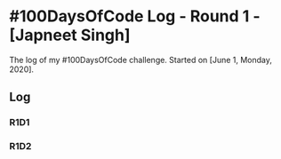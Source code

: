 # #100DaysOfCode Log - Round 1 - [Japneet Singh]

The log of my #100DaysOfCode challenge. Started on [June 1, Monday, 2020].

## Log

### R1D1 


### R1D2
